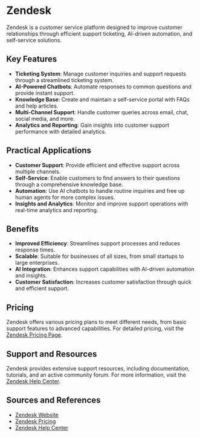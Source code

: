 # Zendesk

Zendesk is a customer service platform designed to improve customer relationships through efficient support ticketing, AI-driven automation, and self-service solutions.

## Key Features

- **Ticketing System**: Manage customer inquiries and support requests through a streamlined ticketing system.
- **AI-Powered Chatbots**: Automate responses to common questions and provide instant support.
- **Knowledge Base**: Create and maintain a self-service portal with FAQs and help articles.
- **Multi-Channel Support**: Handle customer queries across email, chat, social media, and more.
- **Analytics and Reporting**: Gain insights into customer support performance with detailed analytics.

## Practical Applications

- **Customer Support**: Provide efficient and effective support across multiple channels.
- **Self-Service**: Enable customers to find answers to their questions through a comprehensive knowledge base.
- **Automation**: Use AI chatbots to handle routine inquiries and free up human agents for more complex issues.
- **Insights and Analytics**: Monitor and improve support operations with real-time analytics and reporting.

## Benefits

- **Improved Efficiency**: Streamlines support processes and reduces response times.
- **Scalable**: Suitable for businesses of all sizes, from small startups to large enterprises.
- **AI Integration**: Enhances support capabilities with AI-driven automation and insights.
- **Customer Satisfaction**: Increases customer satisfaction through quick and efficient support.

## Pricing

Zendesk offers various pricing plans to meet different needs, from basic support features to advanced capabilities. For detailed pricing, visit the [Zendesk Pricing Page](https://www.zendesk.com/pricing).

## Support and Resources

Zendesk provides extensive support resources, including documentation, tutorials, and an active community forum. For more information, visit the [Zendesk Help Center](https://support.zendesk.com/hc/en-us).

## Sources and References

- [Zendesk Website](https://www.zendesk.com/)
- [Zendesk Pricing](https://www.zendesk.com/pricing)
- [Zendesk Help Center](https://support.zendesk.com/hc/en-us)
